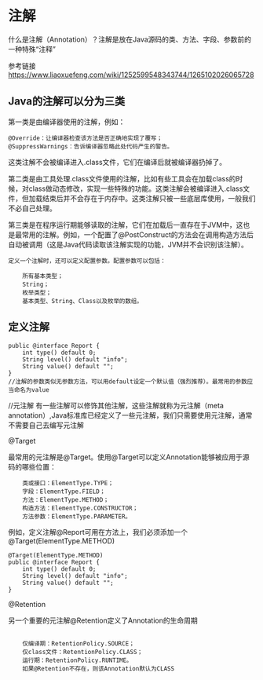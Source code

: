 # 注解
什么是注解（Annotation）？注解是放在Java源码的类、方法、字段、参数前的一种特殊“注释”

参考链接 https://www.liaoxuefeng.com/wiki/1252599548343744/1265102026065728
## Java的注解可以分为三类

第一类是由编译器使用的注解，例如：

    @Override：让编译器检查该方法是否正确地实现了覆写；
    @SuppressWarnings：告诉编译器忽略此处代码产生的警告。

这类注解不会被编译进入.class文件，它们在编译后就被编译器扔掉了。

第二类是由工具处理.class文件使用的注解，比如有些工具会在加载class的时候，对class做动态修改，实现一些特殊的功能。这类注解会被编译进入.class文件，但加载结束后并不会存在于内存中。这类注解只被一些底层库使用，一般我们不必自己处理。

第三类是在程序运行期能够读取的注解，它们在加载后一直存在于JVM中，这也是最常用的注解。例如，一个配置了@PostConstruct的方法会在调用构造方法后自动被调用（这是Java代码读取该注解实现的功能，JVM并不会识别该注解）。

```
定义一个注解时，还可以定义配置参数。配置参数可以包括：

    所有基本类型；
    String；
    枚举类型；
    基本类型、String、Class以及枚举的数组。

```

## 定义注解
```
public @interface Report {
    int type() default 0;
    String level() default "info";
    String value() default "";
}
//注解的参数类似无参数方法，可以用default设定一个默认值（强烈推荐）。最常用的参数应当命名为value
```

//元注解
有一些注解可以修饰其他注解，这些注解就称为元注解（meta annotation）,Java标准库已经定义了一些元注解，我们只需要使用元注解，通常不需要自己去编写元注解

@Target

最常用的元注解是@Target。使用@Target可以定义Annotation能够被应用于源码的哪些位置：
```
    类或接口：ElementType.TYPE；
    字段：ElementType.FIELD；
    方法：ElementType.METHOD；
    构造方法：ElementType.CONSTRUCTOR；
    方法参数：ElementType.PARAMETER。

```
例如，定义注解@Report可用在方法上，我们必须添加一个@Target(ElementType.METHOD)
```
@Target(ElementType.METHOD)
public @interface Report {
    int type() default 0;
    String level() default "info";
    String value() default "";
}
```

@Retention

另一个重要的元注解@Retention定义了Annotation的生命周期
```

    仅编译期：RetentionPolicy.SOURCE；
    仅class文件：RetentionPolicy.CLASS；
    运行期：RetentionPolicy.RUNTIME。
    如果@Retention不存在，则该Annotation默认为CLASS
```

